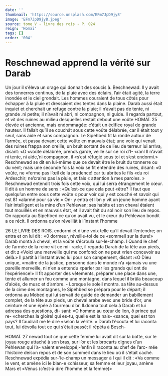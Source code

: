```yaml
---
date: ''
thumbnail: 'https://source.unsplash.com/EFm7JpD9jy8'
image: 'EFm7JpD9jy8.jpeg'
source: tome V - livre des rois - P. 024
reign: 'Homaï'
tags: []
order: '004'
---
```


# Reschnewad apprend la vérité sur Darab

Un jour il s’éleva un orage qui donnait des soucis
à. Beschnewad. Il y avait des tonnerres continus, de la pluie avec des éclairs, l’air était agité, la terre
inondée et le ciel grondait. Les hommes couraient de tous côtés pour échapper à la pluie et dressaient
des tentes dans la plaine. Darab aussi était inquiet
et cherchait un refuge contre la pluie; il n’avait pas
de tente, ni grande .ni petite; il n’avait ni abri, ni compagnon, ni guide. Il regarda partout, et vit des ruines au milieu desquelles restait debout une voûte
HOMAÏ. 25 élevée et ancienne, mais endommagée: c’était un
édifice royal de grande hauteur. Il fallait qu’il se couchât sous cette voûte délabrée, car il était tout
y seul, sans aide et sans compagnon.
Le Sipehbed fit la ronde autour de l’armée, et
passa devant cette voûte en mauvais état; une voix
qui venait des ruines frappa son oreille, un bruit sortant de ce lieu de terreur lui arriva, disant: «O «voûte délabrée, prends garde, veille sur ce roi d’I-
«ranl Il n’avait ni tente, ni aide,’ni compagnon, il
«s’est réfugié sous toi et s’est endormi.» Reschnewad
se dit en lui-même que ce devait être le bruit du tonnerre ou du vent; mais une seconde fois la voix se fit entendre des ruines, disant: «0 voûte, ne «ferme pas l’œil de la prudence! car tu abrites le fils
«du roi Ardeschir; ne’crains pas la pluie, et fais
« attention à mes paroles. » Reschnewad entendit trois
fois cette voix, qui lui serra étrangement le cœur. Il
dit à un homme de sens : «Qu’est-ce que cela peut
«être? Il faut que quelqu’un entre sous cette voûte
« pour voir qui y est couché et savoir qui est 81 «alarmé pour sa vie.» On- y entra et l’on y vit un
jeune homme ayant l’air intelligent et la mine d’un Pehlewan; ses habits et son cheval étaient tout mouillés et en mauvais état, et il avait fait du sol
noir son lieu de repos. On rapporta au Sipehbed ce qu’on avait vu, et le cœur du Pehlewan bondit a ce
récit. Il ordonna qu’on réveillât à l’instant l’homme

26 LE LIVRE DES ROIS. endormi et d’une voix telle qu’il devait l’entendre; on
entra et on lui dit : «0 dormeur, réveille-toi de ce «sommeil sur la dure!» Darab monta à cheval, et
la voûte s’écroula sur-le-champ. I Quand le chef de l’armée de la reine vit ce mi-
racle, il regarda Darab de la tête aux pieds, et dit z
«Voici une merveille qui me confond: on ne peut «rien concevoir au delà.» Il partit à l’instant avec lui
pour son campement, disant :«O Dieu unique, «maître de la justice, personne dans le monde n’a «jamais vu une pareille merveille, ni n’en a entendu «parler par les grands qui ont de l’expérience!» Il
fit apporter des vêtements, préparer une place dans une, tente et allumer un feu comme une montagne, dans lequel il brûla beaucoup d’aloès, de musc et
d’ambre. -
Lorsque le soleil montra. sa tête au-dessus de la
cime des montagnes, le Sipehbed se prépara pour
le départ; il ordonna au Mobed qui lui servait de guide de demander un babillement complet, de la tête aux pieds, un cheval arabe avec une bride d’or,
une ceinture et une épée à fourreau d’or. ll.donna
tout cela à Darab et lui adressa des questions, di- sant: «O homme au cœur de lion, ô prince qui re- «cherches la gloire! qui es-tu, quelle est la nais-
«sance, quel est ton pays? Il faudrait me le dire «selon la vérité. » Darab l’écouta et lui raconta tout,
lui dévoila tout ce qui s’était passé; il répéta à Besch-

HOMAÏ. 27 newad tout ce que cette femme lui avait dit sur la
botte, sur le joyau rouge attaché à son bras, sur l’or et les brocarts dignes d’un Pehlewan qui l’a-
vaient enveloppé;-’enfin il raconta au chef de l’arc-
mée l’histoire deïson repos et de son sommeil dans
le lieu où il s’était caché.
Reschnewad expédia sur-’le-champ un messager à l
qui il dit : «Va comme le vent, et amène ici le blan-e
«chisseur, sa femme et leur joyau, amène Mars et «Vénus (c’est-à dire l’homme et la femme)»

